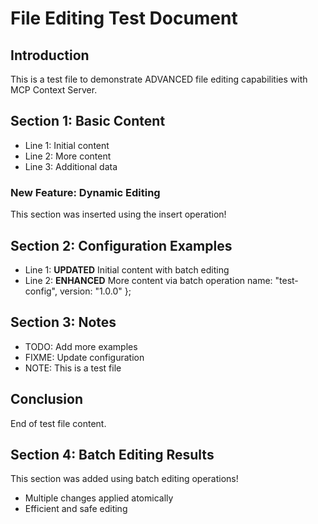 # File Editing Test Document

## Introduction
This is a test file to demonstrate ADVANCED file editing capabilities with MCP Context Server.

## Section 1: Basic Content
- Line 1: Initial content
- Line 2: More content  
- Line 3: Additional data

### New Feature: Dynamic Editing
This section was inserted using the insert operation!

## Section 2: Configuration Examples
- Line 1: **UPDATED** Initial content with batch editing
- Line 2: **ENHANCED** More content via batch operation
  name: "test-config",
  version: "1.0.0"
};

## Section 3: Notes
- TODO: Add more examples
- FIXME: Update configuration
- NOTE: This is a test file

## Conclusion
End of test file content.

## Section 4: Batch Editing Results
This section was added using batch editing operations!
- Multiple changes applied atomically
- Efficient and safe editing
